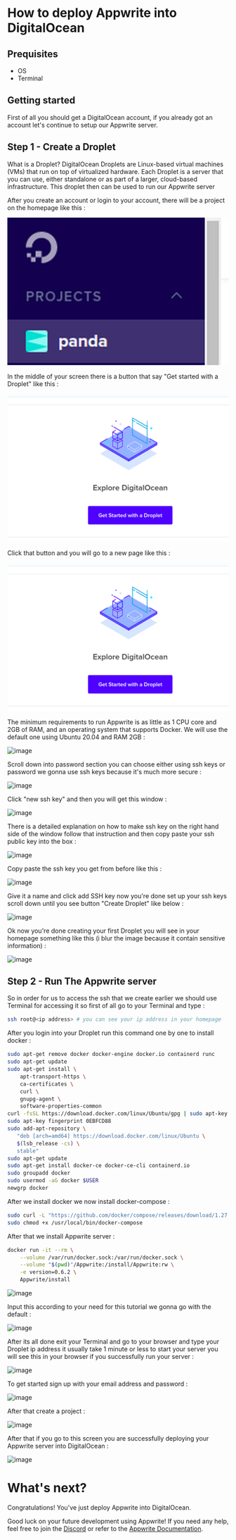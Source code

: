 # How to deploy Appwrite into DigitalOcean

## Prequisites

- OS 
- Terminal 

## Getting started

First of all you should get a DigitalOcean account, if you already got an account let's continue to setup our Appwrite server.

## Step 1 - Create a Droplet

What is a Droplet? DigitalOcean Droplets are Linux-based virtual machines (VMs) that run on top of virtualized hardware. Each Droplet is a server that you can use, either standalone or as part of a larger, cloud-based infrastructure.
 This droplet then can be used to run our Appwrite server

After you create an account or login to your account, there will be a project on the homepage like this :

![name of the project](digitalocean-tutorial/1_project.png)

In the middle of your screen there is a button that say "Get started with a Droplet" like this :

![get started with a droplet button](digitalocean-tutorial/2_droplet.png)

Click that button and you will go to a new page like this :

![create a droplet page](digitalocean-tutorial/2_droplet.png)

The minimum requirements to run Appwrite is as little as 1 CPU core and 2GB of RAM, and an operating system that supports Docker. We will use the default one using Ubuntu 20.04 and RAM 2GB :

 ![image](https://imgur.com/download/4bqbGYg)
 
Scroll down into password section you can choose either using ssh keys or password we gonna use ssh keys because it's much more secure :

![image](https://imgur.com/download/IpDbMmJ)

Click "new ssh key" and then you will get this window :

![image](https://imgur.com/download/cUNWz5w)

There is a detailed explanation on how to make ssh key on the right hand side of the window follow that instruction and then copy paste
your ssh public key into the box :

![image](https://imgur.com/download/qbMltoP)

Copy paste the ssh key you get from before like this :

![image](https://imgur.com/download/Mpl0SfK)

Give it a name and click add SSH key now you're done set up your ssh keys scroll down until you see button "Create Droplet" like below :

![image](https://imgur.com/download/FWVwhGH)

Ok now you're done creating your first Droplet you will see in your homepage something like this (i blur the image because it contain sensitive information) :

![image](https://imgur.com/download/b9Sr9mz)

## Step 2 - Run The Appwrite server

So in order for us to access the ssh that we create earlier we should use Terminal for accessing it so first of all go to your Terminal and type :

```bash
ssh root@<ip address> # you can see your ip address in your homepage
```

After you login into your Droplet run this command one by one to install docker :

```bash
sudo apt-get remove docker docker-engine docker.io containerd runc
sudo apt-get update
sudo apt-get install \
    apt-transport-https \
    ca-certificates \
    curl \
    gnupg-agent \
    software-properties-common
curl -fsSL https://download.docker.com/linux/Ubuntu/gpg | sudo apt-key add -
sudo apt-key fingerprint 0EBFCD88
sudo add-apt-repository \
   "deb [arch=amd64] https://download.docker.com/linux/Ubuntu \
   $(lsb_release -cs) \
   stable"
sudo apt-get update
sudo apt-get install docker-ce docker-ce-cli containerd.io
sudo groupadd docker
sudo usermod -aG docker $USER
newgrp docker 
```

After we install docker we now install docker-compose :

```bash
sudo curl -L "https://github.com/docker/compose/releases/download/1.27.4/docker-compose-$(uname -s)-$(uname -m)" -o /usr/local/bin/docker-compose
sudo chmod +x /usr/local/bin/docker-compose
```

After that we install Appwrite server :

```bash
docker run -it --rm \
    --volume /var/run/docker.sock:/var/run/docker.sock \
    --volume "$(pwd)"/Appwrite:/install/Appwrite:rw \
    -e version=0.6.2 \
    Appwrite/install
```

![image](https://imgur.com/download/l7R5FZf)

Input this according to your need for this tutorial we gonna go with the default :

![image](https://imgur.com/download/ecCZ1O5)

After its all done exit your Terminal and go to your browser and type your Droplet ip address it usually take 1 minute or 
less to start your server you will see this in your browser if you successfully run your server :

![image](https://imgur.com/download/OTKn3p8)

To get started sign up with your email address and password :

![image](https://imgur.com//download/Wva5tOi)

After that create a project :

![image](https://imgur.com/download/6LKlQoP)

After that if you go to this screen you are successfully deploying your Appwrite server into DigitalOcean :

![image](https://imgur.com/download/gaoBGGg)

# What's next?
Congratulations! You've just deploy Appwrite into DigitalOcean.

Good luck on your future development using Appwrite! If you need any help, feel free to join the [Discord](https://Appwrite.io/discord) or refer to the [Appwrite Documentation](https://Appwrite.io/docs). 

